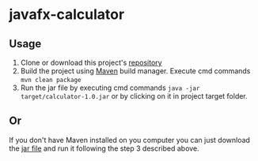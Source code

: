 # javafx-calculator
## Usage
1. Clone or download this project's [repository](https://github.com/vladzasoba/javafx-calculator.git)
2. Build the project using [Maven](https://maven.apache.org/) build manager.
Execute cmd commands `mvn clean package`
3. Run the jar file by executing cmd commands `java -jar target/calculator-1.0.jar` or by clicking on it in project target folder.

## Or
If you don't have Maven installed on you computer you can just download the [jar file](https://drive.google.com/open?id=1DfoVtVPm8_GWmlzXPD8-bcdc_q7Zqd9i) and run it following the step 3 described above.